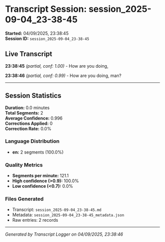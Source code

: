 # Transcript Session: session_2025-09-04_23-38-45

**Started:** 04/09/2025, 23:38:45  
**Session ID:** `session_2025-09-04_23-38-45`

## Live Transcript

**23:38:45** *(partial, conf: 1.00)* - How are you doing,

**23:38:46** *(partial, conf: 0.99)* - How are you doing, man?



---

## Session Statistics

**Duration:** 0.0 minutes  
**Total Segments:** 2  
**Average Confidence:** 0.996  
**Corrections Applied:** 0  
**Correction Rate:** 0.0%

### Language Distribution
- **en:** 2 segments (100.0%)

### Quality Metrics
- **Segments per minute:** 121.1
- **High confidence (>0.9):** 100.0%
- **Low confidence (<0.7):** 0.0%

### Files Generated
- Transcript: `session_2025-09-04_23-38-45.md`
- Metadata: `session_2025-09-04_23-38-45_metadata.json`
- Raw entries: 2 records

---
*Generated by Transcript Logger on 04/09/2025, 23:38:46*
